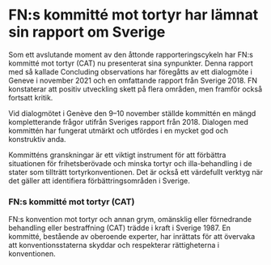 # FN:s kommitté mot tortyr har lämnat sin rapport om Sverige

Som ett avslutande moment av den åttonde rapporteringscykeln har FN:s kommitté mot tortyr (CAT) nu presenterat sina synpunkter. Denna rapport med så kallade Concluding observations har föregåtts av ett dialogmöte i Geneve i november 2021 och en omfattande rapport från Sverige 2018. FN konstaterar att positiv utveckling skett på flera områden, men framför också fortsatt kritik.

Vid dialogmötet i Genève den 9–10 november ställde kommittén en mängd kompletterande frågor utifrån Sveriges rapport från 2018. Dialogen med kommittén har fungerat utmärkt och utfördes i en mycket god och konstruktiv anda.

Kommitténs granskningar är ett viktigt instrument för att förbättra situationen för frihetsberövade och minska tortyr och illa-behandling i de stater som tillträtt tortyrkonventionen. Det är också ett värdefullt verktyg när det gäller att identifiera förbättrings­områden i Sverige.

### FN:s kommitté mot tortyr (CAT)

FN:s konvention mot tortyr och annan grym, omänsklig eller förnedrande behandling eller bestraffning (CAT) trädde i kraft i Sverige 1987. En kommitté, bestående av oberoende experter, har inrättats för att övervaka att konventionsstaterna skyddar och respekterar rättigheterna i konventionen.
